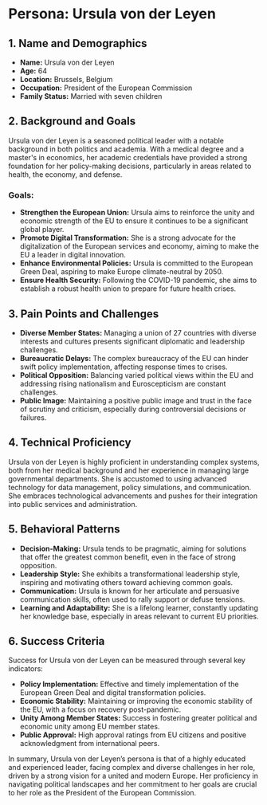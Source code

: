 # Persona: Ursula von der Leyen

## 1. Name and Demographics
- **Name:** Ursula von der Leyen
- **Age:** 64
- **Location:** Brussels, Belgium
- **Occupation:** President of the European Commission
- **Family Status:** Married with seven children

## 2. Background and Goals
Ursula von der Leyen is a seasoned political leader with a notable background in both politics and academia. With a medical degree and a master's in economics, her academic credentials have provided a strong foundation for her policy-making decisions, particularly in areas related to health, the economy, and defense.

### Goals:
- **Strengthen the European Union:** Ursula aims to reinforce the unity and economic strength of the EU to ensure it continues to be a significant global player.
- **Promote Digital Transformation:** She is a strong advocate for the digitalization of the European services and economy, aiming to make the EU a leader in digital innovation.
- **Enhance Environmental Policies:** Ursula is committed to the European Green Deal, aspiring to make Europe climate-neutral by 2050.
- **Ensure Health Security:** Following the COVID-19 pandemic, she aims to establish a robust health union to prepare for future health crises.

## 3. Pain Points and Challenges
- **Diverse Member States:** Managing a union of 27 countries with diverse interests and cultures presents significant diplomatic and leadership challenges.
- **Bureaucratic Delays:** The complex bureaucracy of the EU can hinder swift policy implementation, affecting response times to crises.
- **Political Opposition:** Balancing varied political views within the EU and addressing rising nationalism and Euroscepticism are constant challenges.
- **Public Image:** Maintaining a positive public image and trust in the face of scrutiny and criticism, especially during controversial decisions or failures.

## 4. Technical Proficiency
Ursula von der Leyen is highly proficient in understanding complex systems, both from her medical background and her experience in managing large governmental departments. She is accustomed to using advanced technology for data management, policy simulations, and communication. She embraces technological advancements and pushes for their integration into public services and administration.

## 5. Behavioral Patterns
- **Decision-Making:** Ursula tends to be pragmatic, aiming for solutions that offer the greatest common benefit, even in the face of strong opposition.
- **Leadership Style:** She exhibits a transformational leadership style, inspiring and motivating others toward achieving common goals.
- **Communication:** Ursula is known for her articulate and persuasive communication skills, often used to rally support or defuse tensions.
- **Learning and Adaptability:** She is a lifelong learner, constantly updating her knowledge base, especially in areas relevant to current EU priorities.

## 6. Success Criteria
Success for Ursula von der Leyen can be measured through several key indicators:
- **Policy Implementation:** Effective and timely implementation of the European Green Deal and digital transformation policies.
- **Economic Stability:** Maintaining or improving the economic stability of the EU, with a focus on recovery post-pandemic.
- **Unity Among Member States:** Success in fostering greater political and economic unity among EU member states.
- **Public Approval:** High approval ratings from EU citizens and positive acknowledgment from international peers.

In summary, Ursula von der Leyen’s persona is that of a highly educated and experienced leader, facing complex and diverse challenges in her role, driven by a strong vision for a united and modern Europe. Her proficiency in navigating political landscapes and her commitment to her goals are crucial to her role as the President of the European Commission.